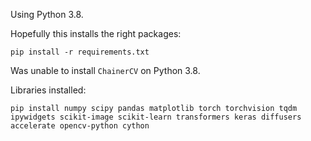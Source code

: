 Using Python 3.8.

Hopefully this installs the right packages:
```
pip install -r requirements.txt
```

Was unable to install `ChainerCV` on Python 3.8.

Libraries installed:
```
pip install numpy scipy pandas matplotlib torch torchvision tqdm ipywidgets scikit-image scikit-learn transformers keras diffusers accelerate opencv-python cython
```
